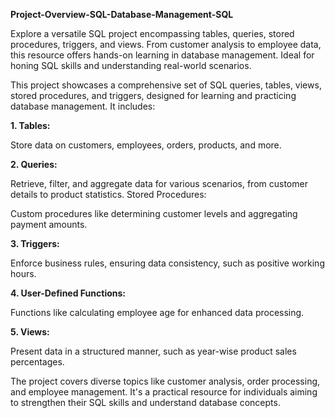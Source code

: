 **Project-Overview-SQL-Database-Management-SQL**

Explore a versatile SQL project encompassing tables, queries, stored procedures, triggers, and views. From customer analysis to employee data, this resource offers hands-on learning in database management. Ideal for honing SQL skills and understanding real-world scenarios.

This project showcases a comprehensive set of SQL queries, tables, views, stored procedures, and triggers, designed for learning and practicing database management. It includes:

**1. Tables:**

Store data on customers, employees, orders, products, and more.

**2. Queries:**

Retrieve, filter, and aggregate data for various scenarios, from customer details to product statistics.
Stored Procedures:

Custom procedures like determining customer levels and aggregating payment amounts.

**3. Triggers:**

Enforce business rules, ensuring data consistency, such as positive working hours.

**4. User-Defined Functions:**

Functions like calculating employee age for enhanced data processing.

**5. Views:**

Present data in a structured manner, such as year-wise product sales percentages.

The project covers diverse topics like customer analysis, order processing, and employee management. It's a practical resource for individuals aiming to strengthen their SQL skills and understand database concepts.

